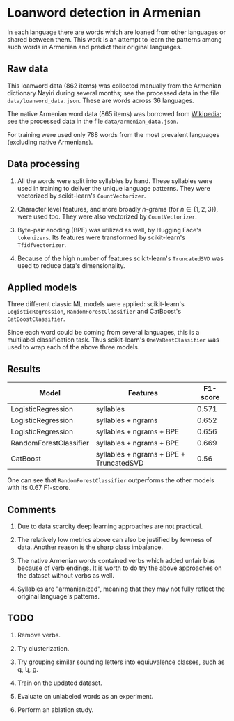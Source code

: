 # Loanword detection in Armenian

In each language there are words which are loaned from other languages or shared between them. This work is an attempt to learn the patterns among such words in Armenian and predict their original languages.

## Raw data

This loanword data (862 items) was collected manually from the Armenian dictionary Nayiri during several months; see the processed data in the file `data/loanword_data.json`. These are words across 36 languages.

The native Armenian word data (865 items) was borrowed from [Wikipedia](https://hy.wikipedia.org/wiki/%D4%B2%D5%B6%D5%AB%D5%AF_%D5%B0%D5%A1%D5%B5%D5%A5%D6%80%D5%A5%D5%B6_%D5%A2%D5%A1%D5%BC%D5%A5%D6%80); see the processed data in the file `data/armenian_data.json`.

For training were used only 788 words from the most prevalent  languages (excluding native Armenians).

## Data processing

1. All the words were split into syllables by hand. These syllables were used in training to deliver the unique language patterns. They were vectorized by scikit-learn's `CountVectorizer`.

2. Character level features, and more broadly $n$-grams (for $n \in \{1, 2, 3\}$), were used too. They were also vectorized by `CountVectorizer`.

3. Byte-pair enoding (BPE) was utilized as well, by Hugging Face's `tokenizers`. Its features were transformed by scikit-learn's `TfidfVectorizer`.

4. Because of the high number of features scikit-learn's `TruncatedSVD` was used to reduce data's dimensionality.

## Applied models

Three different classic ML models were applied: scikit-learn's `LogisticRegression`, `RandomForestClassifier` and CatBoost's `CatBoostClassifier`.

Since each word could be coming from several languages, this is a multilabel classification task. Thus scikit-learn's `OneVsRestClassifier` was used to wrap each of the above three models.

## Results

| Model                 | Features                              | F1-score |
|-----------------------|---------------------------------------|----------|
| LogisticRegression    |syllables                              | 0.571    |
| LogisticRegression    |syllables + ngrams                     | 0.652    |
| LogisticRegression    |syllables + ngrams + BPE               | 0.656    |
| RandomForestClassifier|syllables + ngrams + BPE               | 0.669    |
| CatBoost              |syllables + ngrams + BPE + TruncatedSVD| 0.56     |

One can see that `RandomForestClassifier` outperforms the other models with its 0.67 F1-score.

## Comments

1. Due to data scarcity deep learning approaches are not practical.

1. The relatively low metrics above can also be justified by fewness of data. Another reason is the sharp class imbalance.

1. The native Armenian words contained verbs which added unfair bias because of verb endings. It is worth to do try the above approaches on the dataset without verbs as well.

1. Syllables are "armanianized", meaning that they may not fully reflect the original language's patterns.

## TODO

1. Remove verbs.

1. Try clusterization.

1. Try grouping similar sounding letters into equiuvalence classes, such as գ, կ, ք.

1. Train on the updated dataset.

1. Evaluate on unlabeled words as an experiment.

1. Perform an ablation study.
